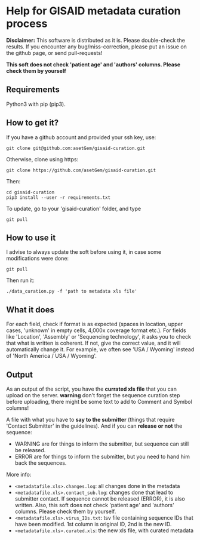 # Help for GISAID metadata curation process

**Disclaimer:** This software is distributed as it is. Please double-check the results.
If you encounter any bug/miss-correction, please put an issue on the github page, or send pull-requests!

**This soft does not check 'patient age' and 'authors' columns. Please check them by yourself**

## Requirements

Python3 with pip (pip3).


## How to get it?

If you have a github account and provided your ssh key, use: 

	git clone git@github.com:asetGem/gisaid-curation.git

Otherwise, clone using https:

	git clone https://github.com/asetGem/gisaid-curation.git

Then:

	cd gisaid-curation
	pip3 install --user -r requirements.txt

To update, go to your 'gisaid-curation' folder, and type
	
	git pull

## How to use it

I advise to always update the soft before using it, in case some modifications were done:

	git pull

Then run it:

	./data_curation.py -f 'path to metadata xls file'

## What it does

For each field, check if format is as expected (spaces in location, upper cases, 'unknown' in empty cells, 4,000x coverage format etc.). For fields like 'Location', 'Assembly' or 'Sequencing technology', it asks you to check that what is written is coherent. If not, give the correct value, and it will automatically change it. For example, we often see 'USA / Wyoming' instead of 'North America / USA / Wyoming'.



## Output

As an output of the script, you have the **currated xls file** that you can upload on the server. **warning** don't forget the sequence curation step before uploading, there might be some text to add to Comment and Symbol columns!

A file with what you have to **say to the submitter** (things that require 'Contact Submitter' in the guidelines). And if you can **release or not** the sequence:

- WARNING are for things to inform the submitter, but sequence can still be released.
- ERROR are for things to inform the submitter, but you need to hand him back the sequences.


More info:

- `<metadatafile.xls>.changes.log`: all changes done in the metadata
- `<metadatafile.xls>.contact_sub.log`: changes done that lead to submitter contact. If sequence cannot be released (ERROR), it is also written. Also, this soft does not check 'patient age' and 'authors' columns. Please check them by yourself.
- `<metadatafile.xls>.virus_IDs.txt`: tsv file containing sequence IDs that have been modified. 1st column is original ID, 2nd is the new ID.
- `<metadatafile.xls>.curated.xls`: the new xls file, with curated metadata

